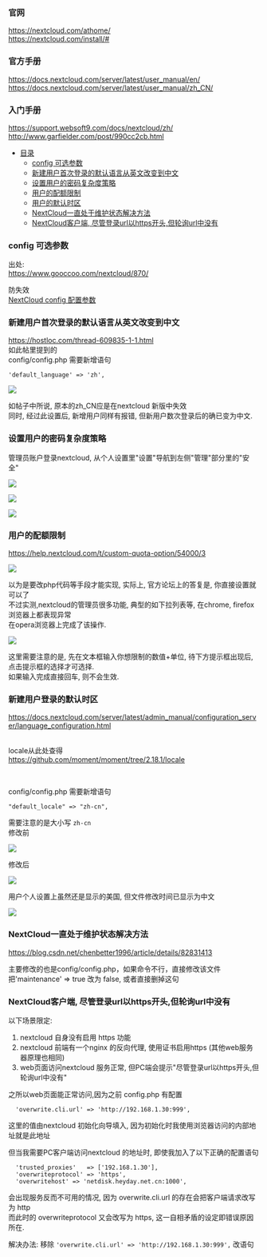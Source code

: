 ### 官网  
https://nextcloud.com/athome/  
https://nextcloud.com/install/#  

### 官方手册
https://docs.nextcloud.com/server/latest/user_manual/en/  
https://docs.nextcloud.com/server/latest/user_manual/zh_CN/  

### 入门手册  
https://support.websoft9.com/docs/nextcloud/zh/  
http://www.garfielder.com/post/990cc2cb.html  


* [目录](#0)
  * [config 可选参数](#5)
  * [新建用户首次登录的默认语言从英文改变到中文](#2)
  * [设置用户的密码复杂度策略](#3)
  * [用户的配额限制](#4)
  * [用户的默认时区](#5)
  * [NextCloud一直处于维护状态解决方法](#6)
  * [NextCloud客户端, 尽管登录url以https开头,但轮询url中没有](#7)


<h3 id="1">config 可选参数</h3>

出处:  
https://www.gooccoo.com/nextcloud/870/

防失效  
<a href="files/NextCloud config 配置参数.rar" target="_blank">NextCloud config 配置参数</a>

    
<h3 id="2">新建用户首次登录的默认语言从英文改变到中文</h3>

https://hostloc.com/thread-609835-1-1.html  
如此帖里提到的  
config/config.php
需要新增语句

```
'default_language' => 'zh',
```

![](images/lTGqcJNXAS9DIirqYxlRbskWeMSng1u5.png)

如帖子中所说, 原本的zh_CN应是在nextcloud 新版中失效  
同时, 经过此设置后, 新增用户同样有报错, 但新用户数次登录后的确已变为中文.


<h3 id="3">设置用户的密码复杂度策略</h3>

管理员账户登录nextcloud, 从个人设置里"设置"导航到左侧"管理"部分里的"安全"  

![](images/lTGqcJNXAScHLahnO5kW9AX0G4idxBtR.png)

![](images/lTGqcJNXASOq5Z8H6GSiLPYfgBTyzDke.png)

![](images/lTGqcJNXAS8sKmCLctUhrfaRJqM9Q3BS.png)


<h3 id="4">用户的配额限制</h3>

https://help.nextcloud.com/t/custom-quota-option/54000/3  

![](images/lTGqcJNXASRitLPAKHaQuFGr5nCq3DcI.png)  

以为是要改php代码等手段才能实现, 实际上, 官方论坛上的答复是, 你直接设置就可以了  
不过实测,nextcloud的管理员很多功能, 典型的如下拉列表等, 在chrome, firefox浏览器上都表现异常  
在opera浏览器上完成了该操作.

![](images/lTGqcJNXASo4yvz1fB6TwDenKHhU073Z.png) 

这里需要注意的是, 先在文本框输入你想限制的数值+单位, 待下方提示框出现后, 点击提示框的选择才可选择.  
如果输入完成直接回车, 则不会生效.  


<h3 id="5">新建用户登录的默认时区</h3>

https://docs.nextcloud.com/server/latest/admin_manual/configuration_server/language_configuration.html  
&nbsp;

locale从此处查得  
https://github.com/moment/moment/tree/2.18.1/locale  

&nbsp;

config/config.php
需要新增语句

```
"default_locale" => "zh-cn",
```

需要注意的是大小写 ```zh-cn```  
修改前  

![](images/3Fyr8JdGRl5ZzmcRu7G01ADlSKdI9UkM.png)

修改后  

![](images/3Fyr8JdGRln2khTrvaPIeX9E5c7Gu6YC.png)  

用户个人设置上虽然还是显示的美国, 但文件修改时间已显示为中文

![](images/3Fyr8JdGRleKBm89c6xowVIdOsaUNbTM.png)



<h3 id="6">NextCloud一直处于维护状态解决方法</h3>

https://blog.csdn.net/chenbetter1996/article/details/82831413  

主要修改的也是config/config.php，如果命令不行，直接修改该文件  
把'maintenance' => true 改为 false, 或者直接删掉这句  


<h3 id="7">NextCloud客户端, 尽管登录url以https开头,但轮询url中没有</h3>

以下场景限定:
1) nextcloud 自身没有启用 https 功能
2) nextcloud 前端有一个nginx 的反向代理, 使用证书启用https (其他web服务器原理也相同)
3) web页面访问nextcloud 服务正常, 但PC端会提示"尽管登录url以https开头,但轮询url中没有"

之所以web页面能正常访问,因为之前 config.php 有配置

```
  'overwrite.cli.url' => 'http://192.168.1.30:999',
```

这里的值由nextcloud 初始化向导填入, 因为初始化时我使用浏览器访问的内部地址就是此地址

但当我需要PC客户端访问nextcloud 的地址时, 即使我加入了以下正确的配置语句

```
  'trusted_proxies'   => ['192.168.1.30'],
  'overwriteprotocol' => 'https',
  'overwritehost' => 'netdisk.heyday.net.cn:1000',
```

会出现服务反而不可用的情况, 因为 overwrite.cli.url 的存在会把客户端请求改写为 http  
而此时的 overwriteprotocol 又会改写为 https, 这一自相矛盾的设定即错误原因所在.

解决办法:
移除 ```'overwrite.cli.url' => 'http://192.168.1.30:999',``` 改语句  


